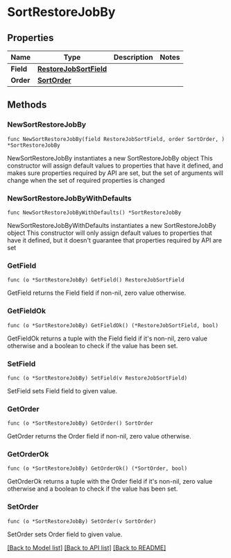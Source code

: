 # SortRestoreJobBy

## Properties

Name | Type | Description | Notes
------------ | ------------- | ------------- | -------------
**Field** | [**RestoreJobSortField**](RestoreJobSortField.md) |  | 
**Order** | [**SortOrder**](SortOrder.md) |  | 

## Methods

### NewSortRestoreJobBy

`func NewSortRestoreJobBy(field RestoreJobSortField, order SortOrder, ) *SortRestoreJobBy`

NewSortRestoreJobBy instantiates a new SortRestoreJobBy object
This constructor will assign default values to properties that have it defined,
and makes sure properties required by API are set, but the set of arguments
will change when the set of required properties is changed

### NewSortRestoreJobByWithDefaults

`func NewSortRestoreJobByWithDefaults() *SortRestoreJobBy`

NewSortRestoreJobByWithDefaults instantiates a new SortRestoreJobBy object
This constructor will only assign default values to properties that have it defined,
but it doesn't guarantee that properties required by API are set

### GetField

`func (o *SortRestoreJobBy) GetField() RestoreJobSortField`

GetField returns the Field field if non-nil, zero value otherwise.

### GetFieldOk

`func (o *SortRestoreJobBy) GetFieldOk() (*RestoreJobSortField, bool)`

GetFieldOk returns a tuple with the Field field if it's non-nil, zero value otherwise
and a boolean to check if the value has been set.

### SetField

`func (o *SortRestoreJobBy) SetField(v RestoreJobSortField)`

SetField sets Field field to given value.


### GetOrder

`func (o *SortRestoreJobBy) GetOrder() SortOrder`

GetOrder returns the Order field if non-nil, zero value otherwise.

### GetOrderOk

`func (o *SortRestoreJobBy) GetOrderOk() (*SortOrder, bool)`

GetOrderOk returns a tuple with the Order field if it's non-nil, zero value otherwise
and a boolean to check if the value has been set.

### SetOrder

`func (o *SortRestoreJobBy) SetOrder(v SortOrder)`

SetOrder sets Order field to given value.



[[Back to Model list]](../README.md#documentation-for-models) [[Back to API list]](../README.md#documentation-for-api-endpoints) [[Back to README]](../README.md)


